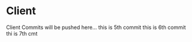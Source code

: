 # Client
Client Commits will be pushed here... 
this is 5th commit
this is 6th commit
thi is 7th cmt
